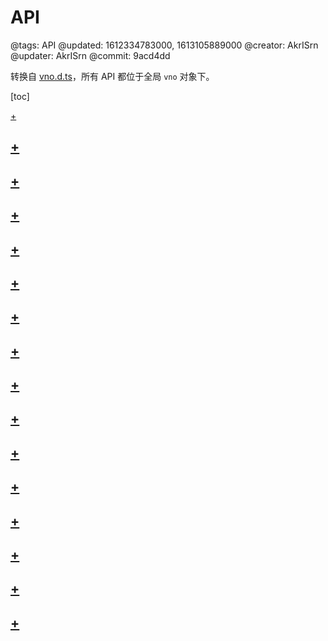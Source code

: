 # API

@tags: API
@updated: 1612334783000, 1613105889000
@creator: AkrISrn
@updater: AkrISrn
@commit: 9acd4dd

转换自 [vno.d.ts](https://github.com/akrisrn/v-no-doc-script/blob/master/src/utils/vno.d.ts)，所有 API 都位于全局 `vno` 对象下。

[toc]

[+](/zh/api/vno.md)

## [+](/zh/api/file.md)

## [+](/zh/api/markdown.md)

## [+](/zh/api/config.md)

## [+](/zh/api/element.md)

## [+](/zh/api/enums.md)

## [+](/zh/api/path.md)

## [+](/zh/api/regexp.md)

## [+](/zh/api/storage.md)

## [+](/zh/api/store.md)

## [+](/zh/api/utils.md)

## [+](/zh/api/appSelf.md)

## [+](/zh/api/mainSelf.md)

## [+](/zh/api/articleSelf.md)

## [+](/zh/api/gadgetSelf.md)

## [+](/zh/api/definition.md)
